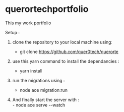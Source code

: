 # querortechportfolio
This my work portfolio

Setup : 
1. clone the  repository to your local machine using: 
      - git clone https://github.com/quer0tech/querorte

2. use this yarn command to install the dependancies : 
      - yarn install

3. run the migrations using : 
      - node ace migration:run
    
4. And finally  start the server with :  
       - node ace serve --watch